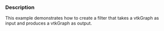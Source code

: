 ### Description
This example demonstrates how to create a filter that takes a vtkGraph as input and produces a vtkGraph as output.
